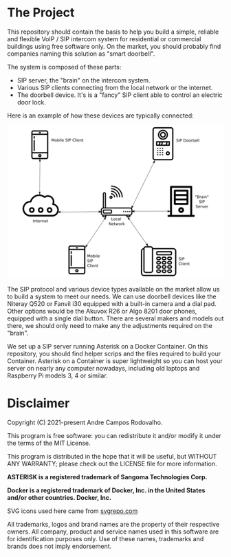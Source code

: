 # The Project

This repository should contain the basis to help you build a simple, reliable and flexible VoIP / SIP intercom system for residential or commercial buildings using free software only. On the market, you should probably find companies naming this solution as "smart doorbell".

The system is composed of these parts:
- SIP server, the "brain" on the intercom system.
- Various SIP clients connecting from the local network or the internet. 
- The doorbell device. It's is a "fancy" SIP client able to control an electric door lock.

Here is an example of how these devices are typically connected:

![Network Diagram](./SIP_Network_Diagram_plain.svg)

The SIP protocol and various device types available on the market allow us to build a system to meet our needs. We can use doorbell devices like the Niteray Q520 or Fanvil i30 equipped with a built-in camera and a dial pad. Other options would be the Akuvox R26 or Algo 8201 door phones, equipped with a single dial button. There are several makers and models out there, we should only need to make any the adjustments required on the "brain".

We set up a SIP server running Asterisk on a Docker Container. On this repository, you should find helper scrips and the files required to build your Container. Asterisk on a Container is super lightweight so you can host your server on nearly any computer nowadays, including old laptops and Raspberry Pi models 3, 4 or similar.

# Disclaimer

Copyright (C) 2021-present Andre Campos Rodovalho.

This program is free software: you can redistribute it and/or modify it under the terms of the MIT License.

This program is distributed in the hope that it will be useful, but WITHOUT ANY WARRANTY; please check out the LICENSE file for more information.

**ASTERISK is a registered trademark of Sangoma Technologies Corp.**

**Docker is a registered trademark of Docker, Inc. in the United States and/or other countries. Docker, Inc.**

SVG icons used here came from [svgrepo.com](https://www.svgrepo.com)

All trademarks, logos and brand names are the property of their respective owners. All company, product and service names used in this software are for identification purposes only. Use of these names, trademarks and brands does not imply endorsement.
